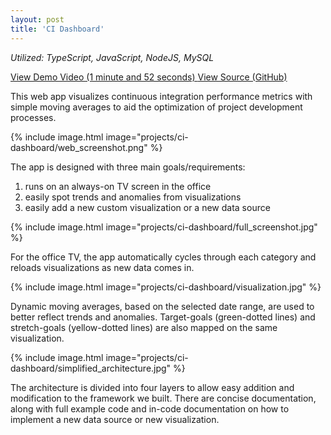 ```yaml
---
layout: post
title: 'CI Dashboard'
---
```


*Utilized: TypeScript, JavaScript, NodeJS, MySQL*

<a href="https://youtu.be/Y68BDMc2x78">
  View Demo Video (1 minute and 52 seconds) <i class="fa fa-arrow-right" aria-hidden="true"></i>
</a>

<a href="https://github.com/MikeWeiZhou/ci-dashboard">
  View Source (GitHub) <i class="fa fa-arrow-right" aria-hidden="false"></i>
</a>

This web app visualizes continuous integration performance metrics with simple moving averages to aid the optimization of project development processes.

{% include image.html image="projects/ci-dashboard/web_screenshot.png" %}

The app is designed with three main goals/requirements:

1. runs on an always-on TV screen in the office
2. easily spot trends and anomalies from visualizations
3. easily add a new custom visualization or a new data source

{% include image.html image="projects/ci-dashboard/full_screenshot.jpg" %}

For the office TV, the app automatically cycles through each category and reloads visualizations as new data comes in.

{% include image.html image="projects/ci-dashboard/visualization.jpg" %}

Dynamic moving averages, based on the selected date range, are used to better reflect trends and anomalies. Target-goals (green-dotted lines) and stretch-goals (yellow-dotted lines) are also mapped on the same visualization.

{% include image.html image="projects/ci-dashboard/simplified_architecture.jpg" %}

The architecture is divided into four layers to allow easy addition and modification to the framework we built. There are concise documentation, along with full example code and in-code documentation on how to implement a new data source or new visualization.